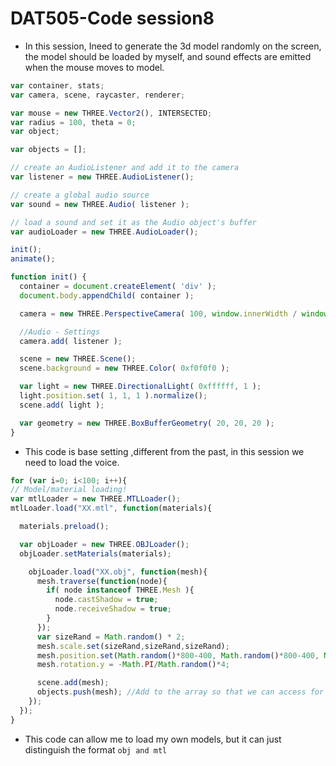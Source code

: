 # DAT505-Code session8

* In this session, Ineed to generate the 3d model randomly on the screen, the model should be loaded by myself, and sound effects are emitted when the mouse moves to model.

```javascript
var container, stats;
var camera, scene, raycaster, renderer;

var mouse = new THREE.Vector2(), INTERSECTED;
var radius = 100, theta = 0;
var object;

var objects = [];

// create an AudioListener and add it to the camera
var listener = new THREE.AudioListener();

// create a global audio source
var sound = new THREE.Audio( listener );

// load a sound and set it as the Audio object's buffer
var audioLoader = new THREE.AudioLoader();

init();
animate();

function init() {
  container = document.createElement( 'div' );
  document.body.appendChild( container );

  camera = new THREE.PerspectiveCamera( 100, window.innerWidth / window.innerHeight, 1, 10000 );

  //Audio - Settings
  camera.add( listener );

  scene = new THREE.Scene();
  scene.background = new THREE.Color( 0xf0f0f0 );

  var light = new THREE.DirectionalLight( 0xffffff, 1 );
  light.position.set( 1, 1, 1 ).normalize();
  scene.add( light );

  var geometry = new THREE.BoxBufferGeometry( 20, 20, 20 );
}
  ```

* This code is base setting ,different from the past, in this session we need to load the voice.

```javascript
for (var i=0; i<100; i++){
// Model/material loading!
var mtlLoader = new THREE.MTLLoader();
mtlLoader.load("XX.mtl", function(materials){

  materials.preload();

  var objLoader = new THREE.OBJLoader();
  objLoader.setMaterials(materials);

    objLoader.load("XX.obj", function(mesh){
      mesh.traverse(function(node){
        if( node instanceof THREE.Mesh ){
          node.castShadow = true;
          node.receiveShadow = true;
        }
      });
      var sizeRand = Math.random() * 2;
      mesh.scale.set(sizeRand,sizeRand,sizeRand);
      mesh.position.set(Math.random()*800-400, Math.random()*800-400, Math.random()*800-400);
      mesh.rotation.y = -Math.PI/Math.random()*4;

      scene.add(mesh);
      objects.push(mesh); //Add to the array so that we can access for raycasting
    });
  });
}
```

* This code can allow me to load my own models, but it can just distinguish the format `obj and mtl`
